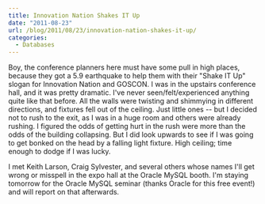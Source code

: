 ```yaml
---
title: Innovation Nation Shakes IT Up
date: "2011-08-23"
url: /blog/2011/08/23/innovation-nation-shakes-it-up/
categories:
  - Databases
---
```

Boy, the conference planners here must have some pull in high places, because they got a 5.9 earthquake to help them with their "Shake IT Up" slogan for Innovation Nation and GOSCON. I was in the upstairs conference hall, and it was pretty dramatic. I've never seen/felt/experienced anything quite like that before. All the walls were twisting and shimmying in different directions, and fixtures fell out of the ceiling. Just little ones -- but I decided not to rush to the exit, as I was in a huge room and others were already rushing. I figured the odds of getting hurt in the rush were more than the odds of the building collapsing. But I did look upwards to see if I was going to get bonked on the head by a falling light fixture. High ceiling; time enough to dodge if I was lucky.

I met Keith Larson, Craig Sylvester, and several others whose names I'll get wrong or misspell in the expo hall at the Oracle MySQL booth. I'm staying tomorrow for the Oracle MySQL seminar (thanks Oracle for this free event!) and will report on that afterwards.


